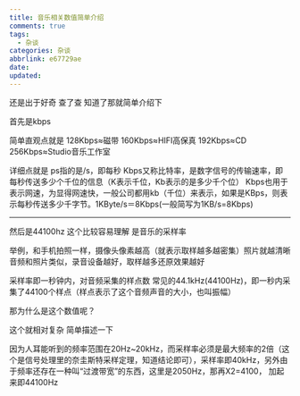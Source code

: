 ```yaml
---
title: 音乐相关数值简单介绍
comments: true
tags:
  - 杂谈
categories: 杂谈
abbrlink: e67729ae
date:
updated:
---
```

还是出于好奇 查了查
知道了那就简单介绍下
<!--more-->
首先是kbps

简单直观点就是
128Kbps≈磁带
160Kbps≈HIFI高保真
192Kbps≈CD
256Kbps≈Studio音乐工作室

详细点就是
ps指的是/s，即每秒
Kbps又称比特率，是数字信号的传输速率，即每秒传送多少个千位的信息（K表示千位，Kb表示的是多少千个位）
Kbps也用于表示网速，为显得网速快，一般公司都用kb（千位）来表示，如果是KBps，则表示每秒传送多少千字节。1KByte/s＝8Kbps(一般简写为1KB/s=8Kbps)

---
然后是44100hz
这个比较容易理解
是音乐的采样率

举例，和手机拍照一样，摄像头像素越高（就表示取样越多越密集）照片就越清晰
音频和照片类似，录音设备越好，取样越多还原效果越好

采样率即一秒钟内，对音频采集的样点数
常见的44.1kHz(44100Hz)，即一秒内采集了44100个样点（样点表示了这个音频声音的大小，也叫振幅）

那为什么是这个数值呢？

这个就相对复杂
简单描述一下

因为人耳能听到的频率范围在20Hz~20kHz，而采样率必须是最大频率的2倍（这个是信号处理里的奈圭斯特采样定理，知道结论即可），采样率即40kHz，另外由于频率还存在一种叫“过渡带宽”的东西，这里是2050Hz，那再X2=4100， 加起来即44100Hz
